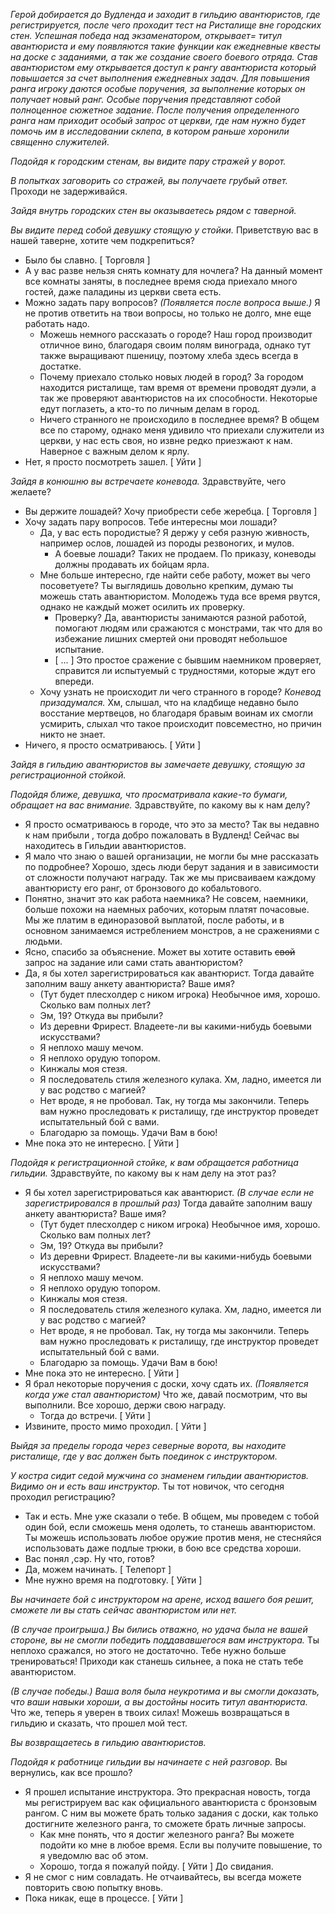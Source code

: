 *Герой добирается до Вудленда и заходит в гильдию авантюристов, где регистрируется, после чего проходит тест на Ристалище вне городских стен. Успешная победа над экзаменатором, открывает= титул авантюриста и ему появляются такие функции как ежедневные квесты на доске с заданиями, а так же создание своего боевого отряда. Став авантюристом ему открывается доступ к рангу авантюриста который повышается за счет выполнения ежедневных задач. Для повышения ранга игроку даются особые поручения, за выполнение которых он получает новый ранг. Особые поручения представляют собой полноценное сюжетное задание.*
*После получения определенного ранга нам приходит особый запрос от церкви, где нам нужно будет помочь им в исследовании склепа, в котором раньше хоронили священно служителей.*



*Подойдя к городским стенам, вы видите пару стражей у ворот.*

*В попытках заговорить со стражей, вы получаете грубый ответ.*
Проходи не задерживайся.

*Зайдя внутрь городских стен вы оказываетесь рядом с таверной.* 

*Вы видите перед собой девушку стоящую у стойки.*
Приветствую вас в нашей таверне, хотите чем подкрепиться?
- Было бы славно. [ Торговля ]
- А у вас разве нельзя снять комнату для ночлега?
	На данный момент все комнаты заняты, в последнее время сюда приехало много гостей, даже паладины из церкви света есть.
- Можно задать пару вопросов? *(Появляется после вопроса выше.)*
	Я не против ответить на твои вопросы, но только не долго, мне еще работать надо.
	- Можешь немного рассказать о городе?
		Наш город производит отличное вино, благодаря своим полям винограда, однако тут также выращивают пшеницу, поэтому хлеба здесь всегда в достатке.
	- Почему приехало столько новых людей в город?
		За городом находится ристалище, там время от времени проводят дуэли, а так же проверяют авантюристов на их способности. Некоторые едут поглазеть, а кто-то по личным делам в город.  
	- Ничего странного не происходило в последнее время?
		В общем все по старому, однако меня удивило что приехали служители из церкви, у нас есть своя, но извне редко приезжают к нам. Наверное с важным делом к ярлу.
- Нет, я просто посмотреть зашел. [ Уйти ]

*Зайдя в конюшню вы встречаете коневода.*
Здравствуйте, чего желаете?
- Вы держите лошадей? Хочу приобрести себе жеребца. [ Торговля ]
- Хочу задать пару вопросов.
	Тебе интересны мои лошади?
	- Да, у вас есть породистые?
		Я держу у себя разную живность, например ослов, лошадей из породы резвоногих, и мулов.
		- А боевые лошади?
		Таких не продаем. По приказу, коневоды должны продавать их бойцам ярла.
	- Мне больше интересно, где найти себе работу, может вы чего посоветуете?
		Ты выглядишь довольно крепким, думаю ты можешь стать авантюристом. Молодежь туда все время рвутся, однако не каждый может осилить их проверку.
		- Проверку?
		Да, авантюристы занимаются разной работой, помогают людям или сражаются с монстрами, так что для во избежание лишних смертей они проводят небольшое испытание.
		- [ ... ]
		Это простое сражение с бывшим наемником проверяет, справится ли испытуемый с трудностями, которые ждут его впереди.
	- Хочу узнать не происходит ли чего странного в городе?
		*Коневод призадумался.*
		Хм, слышал, что на кладбище недавно было восстание мертвецов, но благодаря бравым воинам их смогли усмирить, слыхал что такое происходит повсеместно, но причин никто не знает.
- Ничего, я просто осматриваюсь. [ Уйти ]

*Зайдя в гильдию авантюристов вы замечаете девушку, стоящую за регистрационной стойкой.*

*Подойдя ближе, девушка, что просматривала какие-то бумаги, обращает на вас внимание.*
Здравствуйте, по какому вы к нам делу?
- Я просто осматриваюсь в городе, что это за место?
Так вы недавно к нам прибыли , тогда добро пожаловать в Вудленд! Cейчас вы находитесь в Гильдии авантюристов.
- Я мало что знаю о вашей организации, не могли бы мне рассказать по подробнее?
Хорошо, здесь люди берут задания и в зависимости от сложности получают награду. Так же мы присваиваем каждому авантюристу его ранг, от бронзового до кобальтового.
- Понятно, значит это как работа наемника?
Не совсем, наемники, больше похожи на наемных рабочих, которым платят почасовые. Мы же платим в единоразовой выплатой, после работы, и в основном занимаемся истреблением монстров, а не сражениями с людьми.
- Ясно, спасибо за объяснение.
Может вы хотите оставить ~~свой~~ запрос на задание или сами стать авантюристом?
- Да, я бы хотел зарегистрироваться как авантюрист.
	Тогда давайте заполним вашу анкету авантюриста? Ваше имя?
	- (Тут будет плесхолдер с ником игрока)
	Необычное имя, хорошо. Сколько вам полных лет?
	- Эм, 19?
	Откуда вы прибыли?
	-  Из деревни Фрирест.
	Владеете-ли вы какими-нибудь боевыми искусствами?
	 - Я неплохо машу мечом.
	 - Я неплохо орудую топором.
	 - Кинжалы моя стезя.
	 - Я последователь стиля железного кулака.
	Хм, ладно, имеется ли у вас родство с магией?
	- Нет вроде, я не пробовал.
	Так, ну тогда мы закончили. Теперь вам нужно проследовать к ристалищу, где инструктор проведет испытательный бой с вами.
	- Благодарю за помощь.
	Удачи Вам в бою!
- Мне пока это не интересно. [ Уйти ]

*Подойдя к регистрационной стойке, к вам обращается работница гильдии.*
Здравствуйте, по какому вы к нам делу на этот раз?
- Я бы хотел зарегистрироваться как авантюрист. *(В случае если не зарегистрировался в прошлый раз)*
	Тогда давайте заполним вашу анкету авантюриста? Ваше имя?
	- (Тут будет плесхолдер с ником игрока)
	Необычное имя, хорошо. Сколько вам полных лет?
	- Эм, 19?
	Откуда вы прибыли?
	-  Из деревни Фрирест.
	Владеете-ли вы какими-нибудь боевыми искусствами?
	 - Я неплохо машу мечом.
	 - Я неплохо орудую топором.
	 - Кинжалы моя стезя.
	 - Я последователь стиля железного кулака.
	Хм, ладно, имеется ли у вас родство с магией?
	- Нет вроде, я не пробовал.
	Так, ну тогда мы закончили. Теперь вам нужно проследовать к ристалищу, где инструктор проведет испытательный бой с вами.
	- Благодарю за помощь.
	Удачи Вам в бою!
- Мне пока это не интересно. [ Уйти ]
- Я брал некоторые поручения с доски, хочу сдать их. *(Появляется когда уже стал авантюристом)*
	Что же, давай посмотрим, что вы выполнили.
	Все хорошо, держи свою награду.
	- Тогда до встречи. [ Уйти ]
- Извините, просто мимо проходил. [ Уйти ]

*Выйдя за пределы города через северные ворота, вы находите ристалище, где у вас должен быть поединок с инструктором.*

*У костра сидит седой мужчина со знаменем гильдии авантюристов. Видимо он и есть ваш инструктор.*
Ты тот новичок, что сегодня проходил регистрацию? 
- Так и есть.
Мне уже сказали о тебе. В общем, мы проведем с тобой один бой, если сможешь меня одолеть, то станешь авантюристом. Ты можешь использовать любое оружие против меня, не стесняйся использовать даже подлые трюки, в бою все средства хороши.
- Вас понял ,сэр.
Ну что, готов?
- Да, можем начинать. [ Телепорт ]
- Мне нужно время на подготовку. [ Уйти ]

*Вы начинаете бой с инструктором на арене, исход вашего боя решит, сможете ли вы стать сейчас авантюристом или нет.*

*(В случае проигрыша.)*
	*Вы бились отважно, но удача была не вашей стороне, вы не смогли победить поддававшегося вам инструктора.*
	Ты неплохо сражался, но этого не достаточно. Тебе нужно больше тренироваться! Приходи как станешь сильнее, а пока не стать тебе авантюристом.

*(В случае победы.)*
	*Ваша воля была неукротима и вы смогли доказать, что ваши навыки хороши, а вы достойны носить титул авантюриста.*
	Что же, теперь я уверен в твоих силах! Можешь возвращаться в гильдию и сказать, что прошел мой тест.

*Вы возвращаетесь в гильдию авантюристов.*

*Подойдя к работнице гильдии вы начинаете с ней разговор.*
Вы вернулись, как все прошло?
- Я прошел испытание инструктора.
	Это прекрасная новость, тогда мы регистрируем вас как официального авантюриста с бронзовым рангом. С ним вы можете брать только задания с доски, как только достигните железного ранга, то сможете брать личные запросы.
	- Как мне понять, что я достиг железного ранга?
	Вы можете подойти ко мне в любое время. Если вы получите повышение, то я уведомлю вас об этом.
	- Хорошо, тогда я пожалуй пойду. [ Уйти ]
	До свидания.
- Я не смог с ним совладать.
	Не отчаивайтесь, вы всегда можете повторить свою попытку вновь.
- Пока никак, еще в процессе. [ Уйти ]
